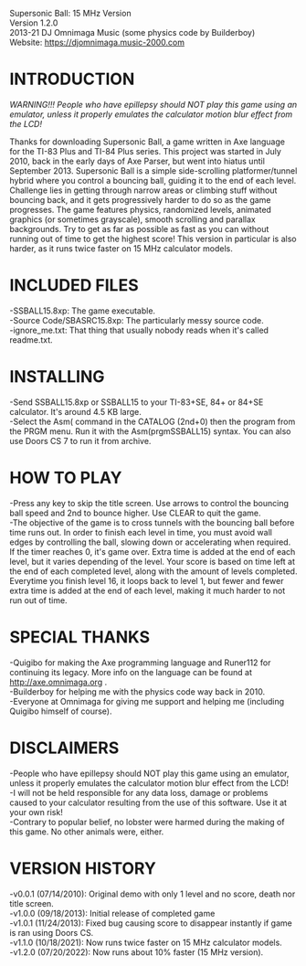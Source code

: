 Supersonic Ball: 15 MHz Version  
Version 1.2.0  
2013-21 DJ Omnimaga Music (some physics code by Builderboy)  
Website: https://djomnimaga.music-2000.com


# INTRODUCTION

*WARNING!!! People who have epillepsy should NOT play this game using an emulator, unless it properly emulates the calculator motion blur effect from the LCD!*  

Thanks for downloading Supersonic Ball, a game written in Axe language for the TI-83 Plus and TI-84 Plus series. This project was started in July 2010, back in the early days of Axe Parser, but went into hiatus until September 2013. Supersonic Ball is a simple side-scrolling platformer/tunnel hybrid where you control a bouncing ball, guiding it to the end of each level. Challenge lies in getting through narrow areas or climbing stuff without bouncing back, and it gets progressively harder to do so as the game progresses. The game features physics, randomized levels, animated graphics (or sometimes grayscale), smooth scrolling and parallax backgrounds. Try to get as far as possible as fast as you can without running out of time to get the highest score! This version in particular is also harder, as it runs twice faster on 15 MHz calculator models.

 
# INCLUDED FILES

-SSBALL15.8xp: The game executable.  
-Source Code/SBASRC15.8xp: The particularly messy source code.  
-ignore_me.txt: That thing that usually nobody reads when it's called readme.txt.


# INSTALLING

-Send SSBALL15.8xp or SSBALL15 to your TI-83+SE, 84+ or 84+SE calculator. It's around 4.5 KB large.  
-Select the Asm( command in the CATALOG (2nd+0) then the program from the PRGM menu. Run it with the Asm(prgmSSBALL15) syntax. You can also use Doors CS 7 to run it from archive.


# HOW TO PLAY

-Press any key to skip the title screen. Use arrows to control the bouncing ball speed and 2nd to bounce higher. Use CLEAR to quit the game.  
-The objective of the game is to cross tunnels with the bouncing ball before time runs out. In order to finish each level in time, you must avoid wall edges by controlling the ball, slowing down or accelerating when required. If the timer reaches 0, it's game over. Extra time is added at the end of each level, but it varies depending of the level. Your score is based on time left at the end of each completed level, along with the amount of levels completed. Everytime you finish level 16, it loops back to level 1, but fewer and fewer extra time is added at the end of each level, making it much harder to not run out of time.  


# SPECIAL THANKS

-Quigibo for making the Axe programming language and Runer112 for continuing its legacy. More info on the language can be found at http://axe.omnimaga.org .  
-Builderboy for helping me with the physics code way back in 2010.  
-Everyone at Omnimaga for giving me support and helping me (including Quigibo himself of course).


# DISCLAIMERS

-People who have epillepsy should NOT play this game using an emulator, unless it properly emulates the calculator motion blur effect from the LCD!  
-I will not be held responsible for any data loss, damage or problems caused to your calculator resulting from the use of this software. Use it at your own risk!  
-Contrary to popular belief, no lobster were harmed during the making of this game. No other animals were, either.


# VERSION HISTORY

-v0.0.1 (07/14/2010): Original demo with only 1 level and no score, death nor title screen.  
-v1.0.0 (09/18/2013): Initial release of completed game  
-v1.0.1 (11/24/2013): Fixed bug causing score to disappear instantly if game is ran using Doors CS.  
-v1.1.0 (10/18/2021): Now runs twice faster on 15 MHz calculator models.  
-v1.2.0 (07/20/2022): Now runs about 10% faster (15 MHz version).
